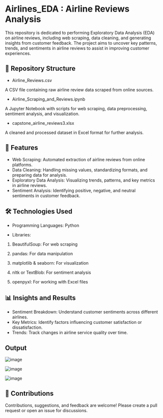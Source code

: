 # Airlines_EDA : Airline Reviews Analysis
This repository is dedicated to performing Exploratory Data Analysis (EDA) on airline reviews, including web scraping, data cleaning, and generating insights from customer feedback. The project aims to uncover key patterns, trends, and sentiments in airline reviews to assist in improving customer experiences.

## 📂 Repository Structure
- Airline_Reviews.csv
  
A CSV file containing raw airline review data scraped from online sources.

- Airline_Scraping_and_Reviews.ipynb
  
A Jupyter Notebook with scripts for web scraping, data preprocessing, sentiment analysis, and visualization.

- capstone_airline_reviews3.xlsx
  
A cleaned and processed dataset in Excel format for further analysis.

## 🚀 Features
- Web Scraping: Automated extraction of airline reviews from online platforms.
- Data Cleaning: Handling missing values, standardizing formats, and preparing data for analysis.
- Exploratory Data Analysis: Visualizing trends, patterns, and key metrics in airline reviews.
- Sentiment Analysis: Identifying positive, negative, and neutral sentiments in customer feedback.

## 🛠️ Technologies Used
- Programming Languages: Python
  
- Libraries:
  
1) BeautifulSoup: For web scraping

2) pandas: For data manipulation

3) matplotlib & seaborn: For visualization

4) nltk or TextBlob: For sentiment analysis

5) openpyxl: For working with Excel files

## 📊 Insights and Results
- Sentiment Breakdown: Understand customer sentiments across different airlines.
- Key Metrics: Identify factors influencing customer satisfaction or dissatisfaction.
- Trends: Track changes in airline service quality over time.

## Output

![image](https://github.com/user-attachments/assets/4eb8c8a0-318e-45d7-9257-468b6ab7c942)

![image](https://github.com/user-attachments/assets/7e1b717b-683f-4f5d-9302-046c2ad00979)

![image](https://github.com/user-attachments/assets/769a4167-3f86-4331-98ea-62285d366d79)


## 🤝 Contributions
Contributions, suggestions, and feedback are welcome! Please create a pull request or open an issue for discussions.
